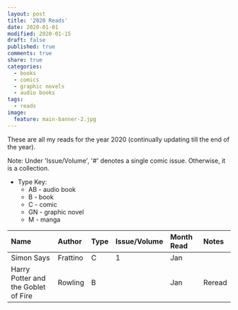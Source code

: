 ```yaml
---
layout: post
title: '2020 Reads'
date: 2020-01-01
modified: 2020-01-15
draft: false
published: true
comments: true
share: true
categories:
  - books
  - comics
  - graphic novels
  - audio books
tags:
  - reads
image:
  feature: main-banner-2.jpg
---
```


These are all my reads for the year 2020 (continually updating till the end of the year).

Note: Under 'Issue/Volume', '#' denotes a single comic issue. Otherwise, it is a collection.

* Type Key:
    * AB - audio book
    * B - book
    * C - comic
    * GN - graphic novel
    * M - manga

| Name                                          | Author         | Type  | Issue/Volume | Month Read   | Notes                                         |
|:----------------------------------------------|:---------------|:------|:-------------|:-------------|:----------------------------------------------|
| Simon Says                                    | Frattino       | C     | 1            | Jan          |                                               |
| Harry Potter and the Goblet of Fire           | Rowling        | B     |              | Jan          | Reread                                        |

